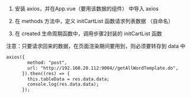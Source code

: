 1. 安装 axios，并在App.vue（要用该数据的组件） 中导入 axios

2. 在 methods 方法中，定义 initCartList 函数请求列表数据 （自命名）

3. 在 created 生命周期函数中，调用步骤2封装的 initCartList  函数

   

注意：只要请求回来的数据，在页面渲染期间要用到，则必须要转存到 data 中

```html
axios({
        method: "post",
        url: "http://192.168.20.112:9004//getAllWordTemplate.do",
      }).then((res) => {
        this.tableData = res.data.data;
        console.log(res.data.data);
      });
```

